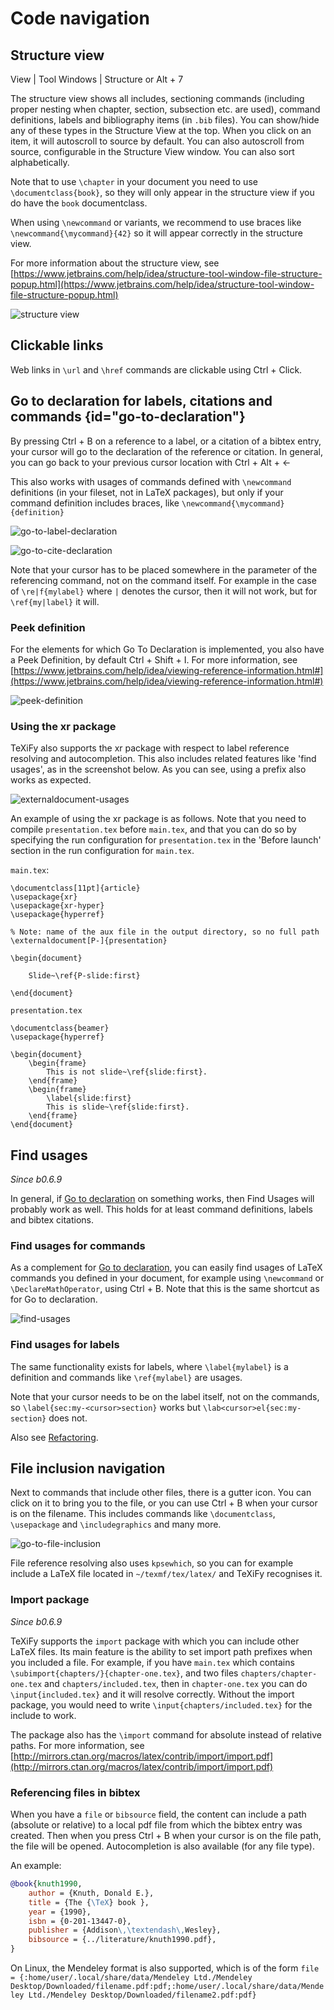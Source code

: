 # Code navigation

## Structure view

<ui-path>View | Tool Windows | Structure</ui-path> or <shortcut>Alt + 7</shortcut>

The structure view shows all includes, sectioning commands (including proper nesting when chapter, section, subsection etc. are used), command definitions, labels and bibliography items (in `.bib` files).
You can show/hide any of these types in the Structure View at the top.
When you click on an item, it will autoscroll to source by default. You can also autoscroll from source, configurable in the Structure View window.
You can also sort alphabetically.

Note that to use `\chapter` in your document you need to use `\documentclass{book}`, so they will only appear in the structure view if you do have the `book` documentclass.

When using `\newcommand` or variants, we recommend to use braces like `\newcommand{\mycommand}{42}` so it will appear correctly in the structure view.

For more information about the structure view, see [https://www.jetbrains.com/help/idea/structure-tool-window-file-structure-popup.html](https://www.jetbrains.com/help/idea/structure-tool-window-file-structure-popup.html)

![structure view](structure-view.png)

## Clickable links

Web links in `\url` and `\href` commands are clickable using <shortcut>Ctrl + Click</shortcut>.

## Go to declaration for labels, citations and commands {id="go-to-declaration"}

By pressing <shortcut>Ctrl + B</shortcut> on a reference to a label, or a citation of a bibtex entry, your cursor will go to the declaration of the reference or citation.
In general, you can go back to your previous cursor location with <shortcut>Ctrl + Alt + &lt;-</shortcut>

This also works with usages of commands defined with `\newcommand` definitions (in your fileset, not in LaTeX packages), but only if your command definition includes braces, like `\newcommand{\mycommand}{definition}`

![go-to-label-declaration](go-to-label-declaration.gif)

![go-to-cite-declaration](go-to-cite-declaration.gif)

Note that your cursor has to be placed somewhere in the parameter of the referencing command, not on the command itself.
For example in the case of `\re|f{mylabel}` where `|` denotes the cursor, then it will not work, but for `\ref{my|label}` it will.

### Peek definition

For the elements for which Go To Declaration is implemented, you also have a Peek Definition, by default <shortcut>Ctrl + Shift + I</shortcut>.
For more information, see [https://www.jetbrains.com/help/idea/viewing-reference-information.html#](https://www.jetbrains.com/help/idea/viewing-reference-information.html#)

![peek-definition](peek-definition.png)

### Using the xr package

TeXiFy also supports the xr package with respect to label reference resolving and autocompletion.
This also includes related features like 'find usages', as in the screenshot below.
As you can see, using a prefix also works as expected.

![externaldocument-usages](externaldocument-usages.png)

An example of using the xr package is as follows.
Note that you need to compile `presentation.tex` before `main.tex`, and that you can do so by specifying the run configuration for `presentation.tex` in the 'Before launch' section in the run configuration for `main.tex`.

`main.tex`:
<!-- ```latex -->
```
\documentclass[11pt]{article}
\usepackage{xr}
\usepackage{xr-hyper}
\usepackage{hyperref}

% Note: name of the aux file in the output directory, so no full path
\externaldocument[P-]{presentation}

\begin{document}

    Slide~\ref{P-slide:first}

\end{document}
```

`presentation.tex`
<!-- ```latex -->
```
\documentclass{beamer}
\usepackage{hyperref}

\begin{document}
    \begin{frame}
        This is not slide~\ref{slide:first}.
    \end{frame}
    \begin{frame}
        \label{slide:first}
        This is slide~\ref{slide:first}.
    \end{frame}
\end{document}

```

## Find usages

_Since b0.6.9_

In general, if [Go to declaration](#go-to-declaration) on something works, then Find Usages will probably work as well.
This holds for at least command definitions, labels and bibtex citations.

### Find usages for commands
As a complement for [Go to declaration](#go-to-declaration), you can easily find usages of LaTeX commands you defined in your document, for example using `\newcommand` or `\DeclareMathOperator`, using <shortcut>Ctrl + B</shortcut>.
Note that this is the same shortcut as for Go to declaration.

![find-usages](find-usages.png)

### Find usages for labels

The same functionality exists for labels, where `\label{mylabel}` is a definition and commands like `\ref{mylabel}` are usages.

Note that your cursor needs to be on the label itself, not on the commands, so `\label{sec:my-<cursor>section}` works but `\lab<cursor>el{sec:my-section}` does not.

Also see [Refactoring](Editing-a-LaTeX-file.md#refactoring).

## File inclusion navigation

Next to commands that include other files, there is a gutter icon.
You can click on it to bring you to the file, or you can use <shortcut>Ctrl + B</shortcut> when your cursor is on the filename.
This includes commands like `\documentclass`, `\usepackage` and `\includegraphics` and many more.

![go-to-file-inclusion](go-to-file-inclusion.gif)

File reference resolving also uses `kpsewhich`, so you can for example include a LaTeX file located in `~/texmf/tex/latex/` and TeXiFy recognises it.

### Import package

_Since b0.6.9_

TeXiFy supports the `import` package with which you can include other LaTeX files.
Its main feature is the ability to set import path prefixes when you included a file.
For example, if you have `main.tex` which contains `\subimport{chapters/}{chapter-one.tex}`, and two files `chapters/chapter-one.tex` and `chapters/included.tex`, then in `chapter-one.tex` you can do `\input{included.tex}` and it will resolve correctly.
Without the import package, you would need to write `\input{chapters/included.tex}` for the include to work.

The package also has the `\import` command for absolute instead of relative paths.
For more information, see [http://mirrors.ctan.org/macros/latex/contrib/import/import.pdf](http://mirrors.ctan.org/macros/latex/contrib/import/import.pdf)

### Referencing files in bibtex

When you have a `file` or `bibsource` field, the content can include a path (absolute or relative) to a local pdf file from which the bibtex entry was created.
Then when you press <shortcut>Ctrl + B</shortcut> when your cursor is on the file path, the file will be opened.
Autocompletion is also available (for any file type).

An example:

```bibtex
@book{knuth1990,
    author = {Knuth, Donald E.},
    title = {The {\TeX} book },
    year = {1990},
    isbn = {0-201-13447-0},
    publisher = {Addison\,\textendash\,Wesley},
    bibsource = {../literature/knuth1990.pdf},
}
```

On Linux, the Mendeley format is also supported, which is of the form
`file = {:home/user/.local/share/data/Mendeley Ltd./Mendeley Desktop/Downloaded/filename.pdf:pdf;:home/user/.local/share/data/Mendeley Ltd./Mendeley Desktop/Downloaded/filename2.pdf:pdf}`
